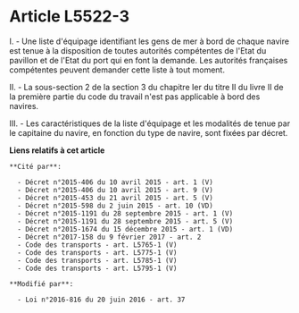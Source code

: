 # Article L5522-3

I. - Une liste d'équipage identifiant les gens de mer à bord de chaque navire est tenue à la disposition de toutes autorités
compétentes de l'Etat du pavillon et de l'Etat du port qui en font la demande. Les autorités françaises compétentes peuvent
demander cette liste à tout moment.  

II. - La sous-section 2 de la section 3 du chapitre Ier du titre II du livre II de la première partie du code du travail
n'est pas applicable à bord des navires. 

III. - Les caractéristiques de la liste d'équipage et les modalités de tenue par le capitaine du navire, en fonction du type
de navire, sont fixées par décret.

**Liens relatifs à cet article**

	**Cité par**:

	  - Décret n°2015-406 du 10 avril 2015 - art. 1 (V)
	  - Décret n°2015-406 du 10 avril 2015 - art. 9 (V)
	  - Décret n°2015-453 du 21 avril 2015 - art. 5 (V)
	  - Décret n°2015-598 du 2 juin 2015 - art. 10 (VD)
	  - Décret n°2015-1191 du 28 septembre 2015 - art. 1 (V)
	  - Décret n°2015-1191 du 28 septembre 2015 - art. 5 (V)
	  - Décret n°2015-1674 du 15 décembre 2015 - art. 1 (VD)
	  - Décret n°2017-158 du 9 février 2017 - art. 2
	  - Code des transports - art. L5765-1 (V)
	  - Code des transports - art. L5775-1 (V)
	  - Code des transports - art. L5785-1 (V)
	  - Code des transports - art. L5795-1 (V)

	**Modifié par**:

	  - Loi n°2016-816 du 20 juin 2016 - art. 37
